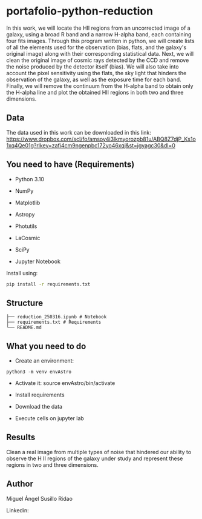 # portafolio-python-reduction

In this work, we will locate the HII regions from an uncorrected image of a galaxy, using a broad R band and a narrow H-alpha band, each containing four fits images. Through this program written in python, we will create lists of all the elements used for the observation (bias, flats, and the galaxy's original image) along with their corresponding statistical data. Next, we will clean the original image of cosmic rays detected by the CCD and remove the noise produced by the detector itself (bias). We will also take into account the pixel sensitivity using the flats, the sky light that hinders the observation of the galaxy, as well as the exposure time for each band. Finally, we will remove the continuum from the H-alpha band to obtain only the H-alpha line and plot the obtained HII regions in both two and three dimensions.

## Data

The data used in this work can be downloaded in this link: https://www.dropbox.com/scl/fo/amsoy4i3lkmyorozpb81u/ABQ8Z7djP_Ks1o1xq4Qe01g?rlkey=zafi4cm9ngenpbc172yo46xqj&st=jgyagc30&dl=0

## You need to have (Requirements)

- Python 3.10

- NumPy

- Matplotlib 

- Astropy 

- Photutils

- LaCosmic 

- SciPy 

- Jupyter Notebook

Install using:

```bash
pip install -r requirements.txt
```

## Structure
```
├── reduction_250316.ipynb # Notebook 
├── requirements.txt # Requirements
└── README.md
```

## What you need to do

- Create an environment:
```
python3 -m venv envAstro
```
- Activate it:
source envAstro/bin/activate

- Install requirements
  
- Download the data

- Execute cells on jupyter lab

## Results

Clean a real image from multiple types of noise that hindered our ability to observe the H II regions of the galaxy under study and represent these regions in two and three dimensions. 
 
## Author

Miguel Ángel Susillo Ridao

Linkedin: 
